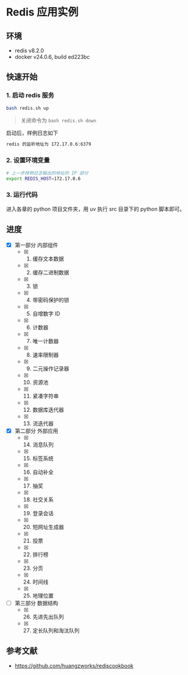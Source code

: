# Redis 应用实例

## 环境
- redis v8.2.0
- docker v24.0.6, build ed223bc

## 快速开始
### 1. 启动 redis 服务
```bash
bash redis.sh up
```

> 关闭命令为 `bash redis.sh down`

启动后，样例日志如下
```bash
redis 的监听地址为 172.17.0.6:6379
```

### 2. 设置环境变量
```bash
# 上一步样例日志输出的地址的 IP 部分
export REDIS_HOST=172.17.0.6
```

### 3. 运行代码
进入各章的 python 项目文件夹，用 uv 执行 src 目录下的 python 脚本即可。

## 进度
- [x] 第一部分 内部组件
  - [x] 01. 缓存文本数据
  - [x] 02. 缓存二进制数据
  - [x] 03. 锁
  - [x] 04. 带密码保护的锁
  - [x] 05. 自增数字 ID
  - [x] 06. 计数器
  - [x] 07. 唯一计数器
  - [x] 08. 速率限制器
  - [x] 09. 二元操作记录器
  - [x] 10. 资源池
  - [x] 11. 紧凑字符串
  - [x] 12. 数据库迭代器
  - [x] 13. 流迭代器
- [x] 第二部分 外部应用
  - [x] 14. 消息队列
  - [x] 15. 标签系统
  - [x] 16. 自动补全
  - [x] 17. 抽奖
  - [x] 18. 社交关系
  - [x] 19. 登录会话
  - [x] 20. 短网址生成器
  - [x] 21. 投票
  - [x] 22. 排行榜
  - [x] 23. 分页
  - [x] 24. 时间线
  - [x] 25. 地理位置
- [ ] 第三部分  数据结构
  - [x] 26. 先进先出队列
  - [x] 27. 定长队列和淘汰队列

## 参考文献
- https://github.com/huangzworks/rediscookbook
